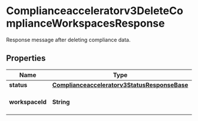 

# Complianceacceleratorv3DeleteComplianceWorkspacesResponse

Response message after deleting compliance data.

## Properties

| Name | Type | Description | Notes |
|------------ | ------------- | ------------- | -------------|
|**status** | [**Complianceacceleratorv3StatusResponseBase**](Complianceacceleratorv3StatusResponseBase.md) |  |  [optional] |
|**workspaceId** | **String** | The id of the workspace. |  [optional] |




